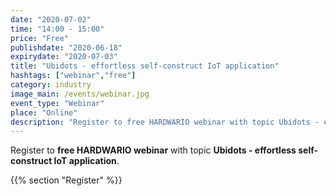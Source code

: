 ```yaml
---
date: "2020-07-02"
time: "14:00 - 15:00"
price: "Free"
publishdate: "2020-06-18"
expirydate: "2020-07-03"
title: "Ubidots - effortless self-construct IoT application"
hashtags: ["webinar","free"]
category: industry
image_main: /events/webinar.jpg
event_type: "Webinar"
place: "Online"
description: "Register to free HARDWARIO webinar with topic Ubidots - effortless self-construct IoT application."
---
```


Register to **free HARDWARIO webinar** with topic **Ubidots - effortless self-construct IoT application**.

{{% section "Register" %}}

<script charset="utf-8" type="text/javascript" src="//js.hsforms.net/forms/shell.js"></script>
<script>
jQuery(window).scroll(function() {
if (!jQuery('.hbspt-form').length) {
hbspt.forms.create({
    portalId: "5453210",
    formId: "a79d356c-9b99-482f-8164-357335f77e9f"
});
}
});
</script>
